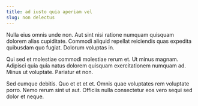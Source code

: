 ```yaml
---
title: ad iusto quia aperiam vel
slug: non delectus
---
```


Nulla eius omnis unde non. Aut sint nisi ratione numquam quisquam dolorem alias cupiditate. Commodi aliquid repellat reiciendis quas expedita quibusdam quo fugiat. Dolorum voluptas in.

Qui sed et molestiae commodi molestiae rerum et. Ut minus magnam. Adipisci quia quia natus dolorem quisquam exercitationem numquam ad. Minus ut voluptate. Pariatur et non.

Sed cumque debitis. Quo et et et et. Omnis quae voluptates rem voluptate porro. Nemo rerum sint ut aut. Officiis nulla consectetur eos vero sequi sed dolor et neque.
